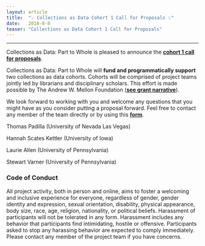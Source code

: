 ```yaml
---
layout: article
title:  "💡 Collections as Data Cohort 1 Call for Proposals 💡"
date:   2018-8-8 
teaser: "Collections as Data Cohort 1 Call for Proposals"
---
```

---

Collections as Data: Part to Whole is pleased to announce the [**cohort 1 call for proposals**](https://collectionsasdata.github.io/part2whole/cfp/). 

Collections as Data: Part to Whole will **fund and programmatically support** two collections as data cohorts. Cohorts will be comprised of project teams jointly led by librarians and disciplinary scholars. This effort is made possible by The Andrew W. Mellon Foundation ([**see grant narrative**](https://github.com/collectionsasdata/part2whole/raw/master/cad_part2whole_narrative.pdf)). 

We look forward to working with you and welcome any questions that you might have as you consider putting a proposal forward. Feel free to contact any member of the team directly or by using this [**form**](https://docs.google.com/forms/d/e/1FAIpQLSdUpy6FxMSxpM814v03-uscvoFs6yhHASq9z3SVpNdkkqYA0w/viewform?usp=sf_link). 

Thomas Padilla (University of Nevada Las Vegas)

Hannah Scates Kettler (University of Iowa)

Laurie Allen (University of Pennsylvania)

Stewart Varner (University of Pennsylvania)

### Code of Conduct

All project activity, both in person and online, aims to foster a welcoming and inclusive experience for everyone, regardless of gender, gender identity and expression, sexual orientation, disability, physical appearance, body size, race, age, religion, nationality, or political beliefs. Harassment of participants will not be tolerated in any form. Harassment includes any behavior that participants find intimidating, hostile or offensive. Participants asked to stop any harassing behavior are expected to comply immediately. Please contact any member of the project team if you have concerns.